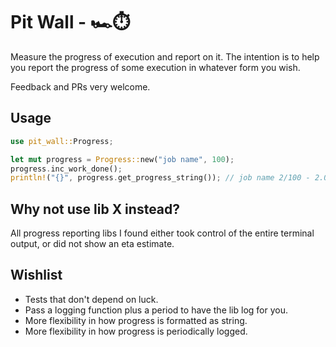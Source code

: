 # Pit Wall - 🏎⏱
Measure the progress of execution and report on it. The intention is to help you report the progress of some execution in whatever form you wish.

Feedback and PRs very welcome.

## Usage
```rs
use pit_wall::Progress;

let mut progress = Progress::new("job name", 100);
progress.inc_work_done();
println!("{}", progress.get_progress_string()); // job name 2/100 - 2.0% started 2s ago, eta: 98s
```

## Why not use lib X instead?
All progress reporting libs I found either took control of the entire terminal output, or did not show an eta estimate.

## Wishlist
* Tests that don't depend on luck.
* Pass a logging function plus a period to have the lib log for you.
* More flexibility in how progress is formatted as string.
* More flexibility in how progress is periodically logged.

